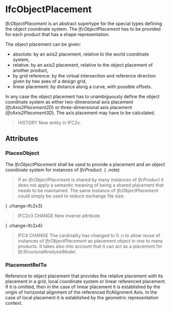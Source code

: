 # IfcObjectPlacement

_IfcObjectPlacement_ is an abstract supertype for the special types defining the object coordinate system. The _IfcObjectPlacement_ has to be provided for each product that has a shape representation.

The object placement can be given:

* absolute: by an axis2 placement, relative to the world coordinate system,
* relative: by an axis2 placement, relative to the object placement of another product,
* by grid reference: by the virtual intersection and reference direction given by two axes of a design grid,
* linear placement: by distance along a curve, with possible offsets.

In any case the object placement has to unambiguously define the object coordinate system as either two-dimensional axis placement (_IfcAxis2Placement2D_) or three-dimensional axis placement (_IfcAxis2Placement3D_). The axis placement may have to be calculated.

> HISTORY  New entity in IFC2x.

## Attributes

### PlacesObject
The _IfcObjectPlacement_ shall be used to provide a placement and
an object coordinate system for instances of _IfcProduct_.
{ .note}
> If an _IfcObjectPlacement_ is shared by many instances of _IfcProduct_ it does not apply a semantic meaning of being a shared placement that needs to be maintained. The same instance of _IfcObjectPlacement_ could simply be used to reduce exchange file size.

{ .change-ifc2x3}
> IFC2x3 CHANGE  New inverse attribute.

{ .change-ifc2x4}
> IFC4 CHANGE  The cardinality has changed to 0..n to allow reuse of instances of _IfcObjectPlacement_ as placement object in one to many products. It takes also into account that it can act as a placement for _IfcStructuralAnalysisModel_.

### PlacementRelTo
Reference to object placement that provides the relative placement with its placement in a grid, local coordinate system or linear referenced placement. If it is omitted, then in the case of linear placement it is established by the origin of horizontal alignment of the referenced IfcAlignment Axis. In the case of local placement it is established by the geometric representation context.
